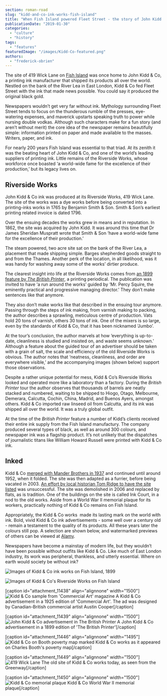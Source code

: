 ```yaml
---
section: roman-road
slug: "kidd-and-co-ink-works-fish-island"
title: "When Fish Island powered Fleet Street - the story of John Kidd & Co ink works"
publicationDate: "2019-01-30"
categories: 
  - "culture"
  - "history"
tags: 
  - "features"
featuredImage: "/images/Kidd-Co-featured.png"
authors: 
  - "frederick-obrien"
---
```


The site of 419 Wick Lane on [Fish Island](https://romanroadlondon.com/history-fish-island/) was once home to John Kidd & Co, a printing ink manufacturer that shipped its products all over the world. Nestled on the bank of the River Lea in East London, Kidd & Co fed Fleet Street with the ink that made news possible. You could say it produced the original black gold.

Newspapers wouldn’t get very far without ink. Mythology surrounding Fleet Street tends to focus on the thunderous rumble of the presses, eye-watering expenses, and maverick upstarts speaking truth to power while nursing double vodkas. Although such characters make for a fun story (and aren’t without merit) the core idea of the newspaper remains beautifully simple: information printed on paper and made available to the masses. Writers, paper, and ink.

For nearly 200 years Fish Island was essential to that triad. At its zenith it was the beating heart of John Kidd & Co, and one of the world’s leading suppliers of printing ink. Little remains of the Riverside Works, whose workforce once boasted ‘a world-wide fame for the excellence of their production,’ but its legacy lives on.

## Riverside Works

John Kidd & Co ink was produced at its Riverside Works, 419 Wick Lane. The site of the works was a dye works before being converted into a printing-inks works in 1765 by Benjamin Smith & Son. Smith & Son’s earliest printing related invoice is dated 1796.

Over the ensuing decades the works grew in means and in reputation. In 1862, the site was acquired by John Kidd. It was around this time that Dr James Sheridan Muspratt wrote that Smith & Son ‘have a world-wide fame for the excellence of their production.’

The steam powered, two acre site sat on the bank of the River Lea, a placement that made shipping simple. Barges shepherded goods straight to and from the Thames. Another perk of the location, in all likelihood, was it was handy for washing away some of the works’ dirtier produce.  

The clearest insight into life at the Riverside Works comes from [an 1899 feature by _The British Printer_](https://books.google.co.uk/books?redir_esc=y&id=9oEeAQAAMAAJ&q=kidd#v=onepage&q=grind%20slowly&f=false), a printing periodical. The publication was invited to have ‘a run around the works’ guided by ‘Mr. Percy Squire, the eminently practical and progressive managing director.’ They don’t make sentences like that anymore.

They also don’t make works like that described in the ensuing tour anymore. Passing through the steps of ink making, from varnish making to packing, the author describes a sprawling, meticulous centre of production. Vats hold 20 tons of varnish, others 30 tons of ink. One of the mixers is so large, even by the standards of Kidd & Co, that it has been nicknamed ‘Jumbo’.

At the tour’s conclusion, the author marvels at how ‘everything is up-to-date, cleanliness is studied and insisted on, and waste seems unknown.’ Although a feature about the guided tour of an advertiser should be taken with a grain of salt, the scale and efficiency of the old Riverside Works is obvious. The author notes that ‘neatness, cleanliness, and order are everywhere visible,’ and the accompanying images (shown below) support those observations.

Despite a rather unique potential for mess, Kidd & Co’s Riverside Works looked and operated more like a laboratory than a factory. During the _British Printer_ tour the author observes that thousands of barrels are neatly stacked and numbered, waiting to be shipped to Hiogo, Otago, Melbourne, Demerara, Calcutta, Cochin, China, Madrid, and Buenos Ayers, amongst others. Kidd & Co imported raw linseed oil from Calcutta, and its ink was shipped all over the world. It was a truly global outfit.

At the time of the _British Printer_ feature a number of Kidd’s clients received their entire ink supply from the Fish Island manufactury. The company produced several types of black, as well as around 300 colours, and newspaper ink was a flagship product. It’s not unlikely that the dispatches of journalistic titans like William Howard Russell were printed with Kidd & Co ink.

## Inked

Kidd & Co [merged with Mander Brothers in 1937](https://www.nationaltrust.org.uk/wightwick-manor-and-gardens/features/a-brief-history-of-the-mander-company) and continued until around 1952, when it folded. The site was then adapted as a furrier, before being vacated in 2003. [An effort by local historian Tom Ridge to have the site listed](https://democracy.towerhamlets.gov.uk/Data/Development%20Committee/20040818/Minutes/Riverside%20Works%20Appendix.pdf) was unsuccessful. The site was demolished in 2006 and replaced by flats, as is tradition. One of the buildings on the site is called Ink Court, in a nod to the old works. Aside from a World War II memorial plaque for its workers, practically nothing of Kidd & Co remains on Fish Island.

Appropriately, the Kidd & Co works  made its lasting mark on the world with ink. Bold, vivid Kidd & Co ink advertisements - some well over a century old - remain a testament to the quality of its products. All these years later the colours still pop. A selection are shown below, and watermarked previews of others can be viewed at [Alamy](https://www.alamy.com/search.html?qt=Kidd%20%26%20Co&imgt=0).

Newspapers have become a mainstay of modern life, but they wouldn’t have been possible without outfits like Kidd & Co. Like much of East London industry, its work was peripheral, thankless, and utterly essential. Where on earth would society be without ink?

![Images of Kidd & Co ink works on Fish Island, 1899](/images/Kidd-Co-works-1.jpg)

![Images of Kidd & Co's Riverside Works on Fish Island](/images/British-Printer-images-of-Kidd-Co-works.jpg)

\[caption id="attachment\_11438" align="alignnone" width="1500"\]![Kidd & Co sample from 'Commercial Art' magazine](/images/Kidd-Co-sample-from-Commercial-Art-magazine.jpg) A Kidd & Co advertisement in a 1925 edition of 'Commercial Art'. The ad was designed by Canadian-British commercial artist Austin Cooper\[/caption\]

\[caption id="attachment\_11439" align="alignnone" width="1500"\]![John Kidd & Co advertisement in The British Printer](/images/John-Kidd-Co-British-Printer.jpg) A John Kidd & Co advertisement in a 1899 edition of 'The British Printer'\[/caption\]

\[caption id="attachment\_11446" align="alignnone" width="1495"\]![Kidd & Co on Booth poverty map marked](/images/John-Kidd-on-Booth-poverty-map-marked.jpg) Kidd & Co works as it appeared on Charles Booth's poverty map\[/caption\]

\[caption id="attachment\_11449" align="alignnone" width="1500"\]![419 Wick Lane](/images/419-Wick-Lane.jpg) The old site of Kidd & Co works today, as seen from the Greenway\[/caption\]

\[caption id="attachment\_11450" align="alignnone" width="1500"\]![Kidd & Co memorial plaque](/images/Kidd-Co-memorial-plaque.jpg) Kidd & Co World War II memorial plaque\[/caption\]
